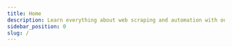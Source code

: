 ```yaml
---
title: Home
description: Learn everything about web scraping and automation with our free courses that will turn you into an expert scraper developer.
sidebar_position: 0
slug: /
---
```

<!-- The homepage menu card items are in the homepage_content.json file.

    Each item has its own JSON object, in which "cardItem" is the title and "href" is the link. If the link leads to outside the Apify Docs site, add the `"isExternalLink" : true` property. For local links, just use the article's path. E.g. `"/tutorials/apify-scrapers/web-scraper"`.

    In the title (cardItem), do not just give the article's name. Phrase the title in a way that answers a question or fulfills a goal the user might have.

    For example:
    {
        "cardItem": "How to run an actor",
        "href": "https://www.youtube.com/watch?v=BsidLZKdYWQ",
        "isExternalLink": true
    },

    Note:
    In JSON, all entries except booleans (true/false) and numbers need to be in double quote marks ("").

    Check the README for more information.
-->
